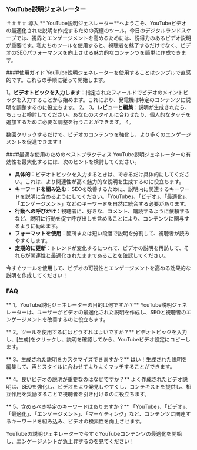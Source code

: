 ### YouTube説明ジェネレーター

＃＃＃＃ 導入
** YouTube説明ジェネレーター**へようこそ、YouTubeビデオの最適化された説明を作成するための究極のツール。今日のデジタルランドスケープでは、視界とエンゲージメントを高めるためには、説得力のあるビデオ説明が重要です。私たちのツールを使用すると、視聴者を魅了するだけでなく、ビデオのSEOパフォーマンスを向上させる魅力的なコンテンツを簡単に作成できます。

####使用ガイド
YouTube説明ジェネレーターを使用することはシンプルで直感的です。これらの手順に従って開始します。

1。**ビデオトピックを入力します**：指定されたフィールドでビデオのメイントピックを入力することから始めます。これにより、発電機は特定のコンテンツに説明を調整するのに役立ちます。
2。
3。**レビューと編集**：説明が生成されたら、ちょっと検討してください。あなたのスタイルに合わせたり、個人的なタッチを追加するために必要な調整を行うことができます。
4。

数回クリックするだけで、ビデオのコンテンツを強化し、より多くのエンゲージメントを促進できます！

####最適な使用のためのベストプラクティス
YouTube説明ジェネレーターの有効性を最大化するには、次のヒントを検討してください。

-  **具体的**：ビデオトピックを入力するときは、できるだけ具体的にしてください。これは、より関連性が高く魅力的な説明を生成するのに役立ちます。
-  **キーワードを組み込む**：SEOを改善するために、説明内に関連するキーワードを説明に含めるようにしてください。「YouTube」、「ビデオ」、「最適化」、「エンゲージメント」などのキーワードを自然に統合する必要があります。
-  **行動への呼びかけ**：視聴者に、好きな、コメント、購読するように依頼するなど、説明に行動を促す呼び出しを含めることにより、コンテンツに関与するように勧めます。
-  **フォーマットを使用**：箇所または短い段落で説明を分割して、視聴者が読みやすくします。
-  **定期的に更新**：トレンドが変化するにつれて、ビデオの説明を再訪して、それらが関連性と最適化されたままであることを確認してください。

今すぐツールを使用して、ビデオの可視性とエンゲージメントを高める効果的な説明を作成してください！

### FAQ

** 1。YouTube説明ジェネレーターの目的は何ですか？**
YouTube説明ジェネレーターは、ユーザーがビデオの最適化された説明を作成し、SEOと視聴者のエンゲージメントを改善するのに役立ちます。

** 2。ツールを使用するにはどうすればよいですか？**
ビデオトピックを入力し、[生成]をクリックし、説明を確認してから、YouTubeビデオ設定にコピーします。

** 3。生成された説明をカスタマイズできますか？**
はい！生成された説明を編集して、声とスタイルに合わせてよりよくマッチすることができます。

** 4。良いビデオの説明が重要なのはなぜですか？**
よく作成されたビデオ説明は、SEOを強化し、ビデオをより発見しやすくし、コンテキストを提供し、相互作用を奨励することで視聴者を引き付けるのに役立ちます。

** 5。含めるべき特定のキーワードはありますか？**
「YouTube」、「ビデオ」、「最適化」、「エンゲージメント」、「マーケティング」など、コンテンツに関連するキーワードを組み込み、ビデオの検索性を向上させます。

YouTubeの説明ジェネレーターで今すぐYouTubeコンテンツの最適化を開始し、エンゲージメントが急上昇するのを見てください！